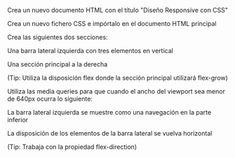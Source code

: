 Crea un nuevo documento HTML con el título "Diseño Responsive con CSS"

Crea un nuevo fichero CSS e impórtalo en el documento HTML principal

Crea las siguientes dos secciones:

Una barra lateral izquierda con tres elementos en vertical

Una sección principal a la derecha

(Tip: Utiliza la disposición flex donde la sección principal utilizará flex-grow)

Utiliza las media queries para que cuando el ancho del viewport sea menor de 640px ocurra lo siguiente:

La barra lateral izquierda se muestre como una navegación en la parte inferior

La disposición de los elementos de la barra lateral se vuelva horizontal

(Tip: Trabaja con la propiedad flex-direction)
